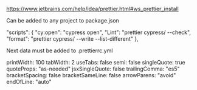 https://www.jetbrains.com/help/idea/prettier.html#ws_prettier_install
 
Can be added to any project to package.json
 
 "scripts": {
    "cy:open": "cypress open",
    "Lint": "prettier cypress/ --check",
    "format": "prettier cypress/ --write --list-different"
  },


Next data must be added to .prettierrc.yml

printWidth: 100
tabWidth: 2
useTabs: false
semi: false
singleQuote: true
quoteProps: "as-needed"
jsxSingleQuote: false
trailingComma: "es5"
bracketSpacing: false
bracketSameLine: false
arrowParens: "avoid"
endOfLine: "auto"
